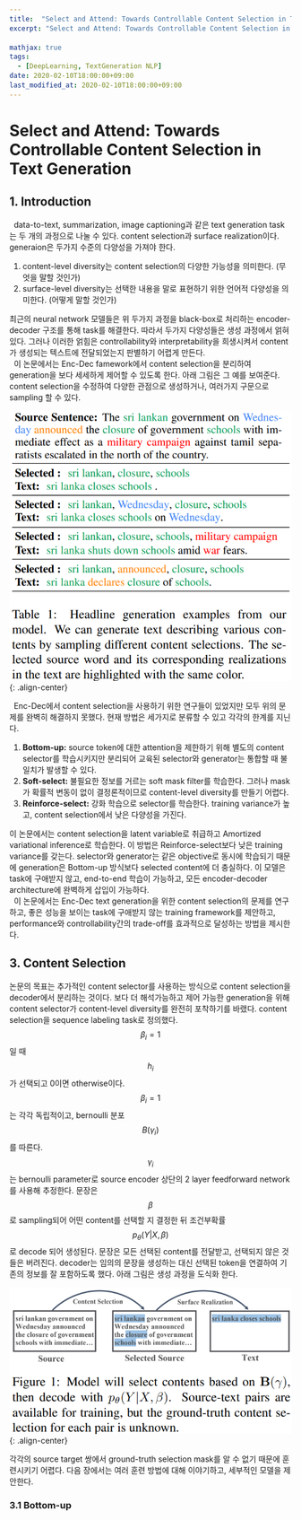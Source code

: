 ```yaml
---
title:  "Select and Attend: Towards Controllable Content Selection in Text Generation 논문 리뷰"
excerpt: "Select and Attend: Towards Controllable Content Selection in Text Generation 논문 리뷰"

mathjax: true
tags:
  - [DeepLearning, TextGeneration NLP]
date: 2020-02-10T18:00:00+09:00
last_modified_at: 2020-02-10T18:00:00+09:00
---
```


# Select and Attend: Towards Controllable Content Selection in Text Generation

## 1. Introduction
&nbsp;&nbsp;data-to-text, summarization, image captioning과 같은 text generation task는 두 개의 과정으로 나눌 수 있다. 
content selection과 surface realization이다. 
generaion은 두가지 수준의 다양성을 가져야 한다. 

1) content-level diversity는 content selection의 다양한 가능성을 의미한다. (무엇을 말할 것인가) 
2) surface-level diversity는 선택한 내용을 말로 표현하기 위한 언어적 다양성을 의미한다. (어떻게 말할 것인가) 

최근의 neural network 모델들은 위 두가지 과정을 black-box로 처리하는 encoder-decoder 구조를 통해 task를 해결한다. 
따라서 두가지 다양성들은 생성 과정에서 얽혀있다. 
그러나 이러한 얽힘은 controllability와 interpretability을 희생시켜서 content가 생성되는 텍스트에 전달되었는지 판별하기 어렵게 만든다.    
&nbsp;&nbsp;이 논문에서는 Enc-Dec famework에서 content selection을 분리하여 generation을 보다 세세하게 제어할 수 있도록 한다. 
아래 그림은 그 예를 보여준다. content selection을 수정하여 다양한 관점으로 생성하거나, 여러가지 구문으로 sampling 할 수 있다. 

![그림1](/assets/images/VRS_figure1.png "그림1"){: .align-center} 

&nbsp;&nbsp;Enc-Dec에서 content selection을 사용하기 위한 연구들이 있었지만 모두 위의 문제를 완벽히 해결하지 못했다. 
현재 방법은 세가지로 분류할 수 있고 각각의 한계를 지닌다. 

1) **Bottom-up:** source token에 대한 attention을 제한하기 위해 별도의 content selector를 학습시키지만 분리되어 교육된 selector와 generator는 통합할 때 불일치가 발생할 수 있다. 
2) **Soft-select:** 불필요한 정보를 거르는 soft mask filter를 학습한다. 그러나 mask가 확률적 변동이 없이 결정론적이므로 content-level diversity를 만들기 어렵다. 
3) **Reinforce-select:** 강화 학습으로 selector를 학습한다. training variance가 높고, content selection에서 낮은 다양성을 가진다. 

이 논문에서는 content selection을 latent variable로 취급하고 Amortized variational inference로 학습한다. 
이 방법은 Reinforce-select보다 낮은 training variance를 갖는다. 
selector와 generator는 같은 objective로 동시에 학습되기 때문에 generation은 Bottom-up 방식보다 selected content에 더 충실하다. 
이 모델은 task에 구애받지 않고, end-to-end 학습이 가능하고, 모든 encoder-decoder architecture에 완벽하게 삽입이 가능하다.  
&nbsp;&nbsp;이 논문에서는 Enc-Dec text generation을 위한 content selection의 문제를 연구하고, 좋은 성능을 보이는 task에 구애받지 않는 training framework를 제안하고, performance와 controllability간의 trade-off를 효과적으로 달성하는 방법을 제시한다.    

## 3. Content Selection
논문의 목표는 추가적인 content selector를 사용하는 방식으로 content selection을 decoder에서 분리하는 것이다. 
보다 더 해석가능하고 제어 가능한 generation을 위해 content selector가 content-level diversity를 완전히 포착하기를 바랬다. 
content selection을 sequence labeling task로 정의했다. 
$$\beta_i=1$$일 때 $$h_i$$가 선택되고 0이면 otherwise이다. 
$$\beta_i=1$$는 각각 독립적이고, bernoulli 분포$$B(\gamma_i)$$를 따른다. 
$$\gamma_i$$는 bernoulli parameter로 source encoder 상단의 2 layer feedforward network를 사용해 추정한다. 
문장은 $$\beta$$로 sampling되어 어떤 content를 선택할 지 결정한 뒤 조건부확률 $$p_\theta(Y|X,\beta)$$로 decode 되어 생성된다. 
문장은 모든 선택된 content를 전달받고, 선택되지 않은 것들은 버려진다. decoder는 임의의 문장을 생성하는 대신 선택된 token을 연결하여 기존의 정보를 잘 포함하도록 했다. 
아래 그림은 생성 과정을 도식화 한다. 

![그림2](/assets/images/VRS_figure2.png "그림2"){: .align-center} 

각각의 source target 쌍에서 ground-truth selection mask를 알 수 없기 때문에 훈련시키기 어렵다. 
다음 장에서는 여러 훈련 방법에 대해 이야기하고, 세부적인 모델을 제안한다.    

### 3.1 Bottom-up
